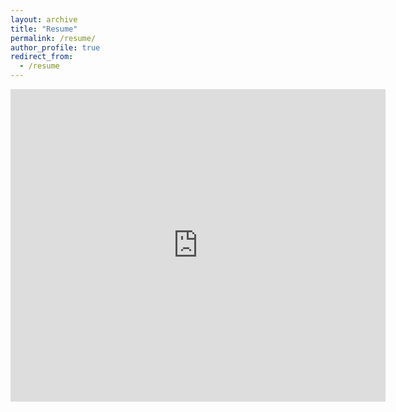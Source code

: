 ```yaml
---
layout: archive
title: "Resume"
permalink: /resume/
author_profile: true
redirect_from:
  - /resume
---
```

<embed src="https://mansiagarwal11.github.io//files/Mansi_Agarwal_Resume.pdf" type="application/pdf" width="600px" height="500px" />
